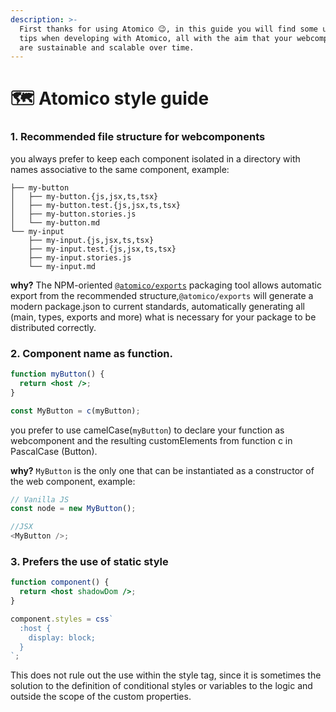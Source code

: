 ```yaml
---
description: >-
  First thanks for using Atomico 😉, in this guide you will find some useful
  tips when developing with Atomico, all with the aim that your webcomponents
  are sustainable and scalable over time.
---
```


# 🗺 Atomico style guide

### 1. Recommended file structure for webcomponents

you always prefer to keep each component isolated in a directory with names associative to the same component, example:

```
├── my-button
│   ├── my-button.{js,jsx,ts,tsx}
│   ├── my-button.test.{js,jsx,ts,tsx}
│   ├── my-button.stories.js
│   └── my-button.md
└── my-input
    ├── my-input.{js,jsx,ts,tsx}
    ├── my-input.test.{js,jsx,ts,tsx}
    ├── my-input.stories.js
    └── my-input.md
```

**why?** The NPM-oriented [`@atomico/exports`](../atomico/atomico-exports.md) packaging tool allows automatic export from the recommended structure,`@atomico/exports` will generate a modern package.json to current standards, automatically generating all (main, types, exports and more) what is necessary for your package to be distributed correctly.

### 2. Component name as function.

```jsx
function myButton() {
  return <host />;
}

const MyButton = c(myButton);
```

you prefer to use camelCase(`myButton`) to declare your function as webcomponent and the resulting customElements from function c in PascalCase (Button).

**why?** `MyButton` is the only one that can be instantiated as a constructor of the web component, example:

```js
// Vanilla JS
const node = new MyButton();

//JSX
<MyButton />;
```

### 3. Prefers the use of static style

```jsx
function component() {
  return <host shadowDom />;
}

component.styles = css`
  :host {
    display: block;
  }
`;
```

This does not rule out the use within the style tag, since it is sometimes the solution to the definition of conditional styles or variables to the logic and outside the scope of the custom properties.
